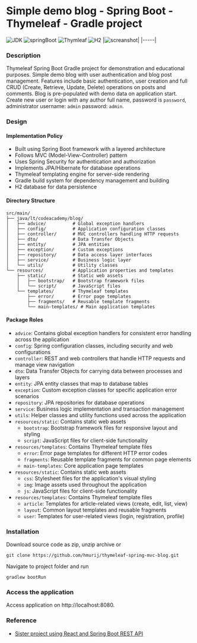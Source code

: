 # Simple demo blog - Spring Boot - Thymeleaf - Gradle project
![JDK](https://img.shields.io/badge/JDK-17-orange)
![springBoot](https://img.shields.io/badge/Spring%20Boot-2.6.7-brightgreen)
![Thymleaf](https://img.shields.io/badge/Thymeleaf-3.0.15-darkgreen)
![H2](https://img.shields.io/badge/H2-1.4.2-darkblue)
|![screanshot](img.png)|
|-----|

### Description
Thymeleaf Spring Boot Gradle project for demonstration and educational purposes. Simple demo blog with user authentication and blog post management. Features include basic authentication, user creation and full CRUD (Create, Retrieve, Update, Delete) operations on posts and comments. Blog is pre-populated with demo data on application start. Create new user or login with any author full name, password is `password`, administrator username: `admin` password: `admin`.


### Design

#### Implementation Policy
- Built using Spring Boot framework with a layered architecture
- Follows MVC (Model-View-Controller) pattern
- Uses Spring Security for authentication and authorization
- Implements JPA/Hibernate for database operations
- Thymeleaf templating engine for server-side rendering
- Gradle build system for dependency management and building
- H2 database for data persistence

#### Directory Structure
```
src/main/
├── java/lt/codeacademy/blog/
│   ├── advice/          # Global exception handlers
│   ├── config/          # Application configuration classes
│   ├── controller/      # MVC controllers handling HTTP requests
│   ├── dto/             # Data Transfer Objects
│   ├── entity/          # JPA entities
│   ├── exception/       # Custom exceptions
│   ├── repository/      # Data access layer interfaces
│   ├── service/         # Business logic layer
│   └── utils/           # Utility classes
└── resources/           # Application properties and templates
    ├── static/          # Static web assets
    │   ├── bootstrap/   # Bootstrap framework files
    │   └── script/      # JavaScript files
    └── templates/       # Thymeleaf templates
        ├── error/       # Error page templates
        ├── fragments/   # Reusable template fragments
        └── main-templates/ # Main application templates
```

#### Package Roles
- `advice`: Contains global exception handlers for consistent error handling across the application
- `config`: Spring configuration classes, including security and web configurations
- `controller`: REST and web controllers that handle HTTP requests and manage view navigation
- `dto`: Data Transfer Objects for carrying data between processes and layers
- `entity`: JPA entity classes that map to database tables
- `exception`: Custom exception classes for specific application error scenarios
- `repository`: JPA repositories for database operations
- `service`: Business logic implementation and transaction management
- `utils`: Helper classes and utility functions used across the application
- `resources/static`: Contains static web assets
  - `bootstrap`: Bootstrap framework files for responsive layout and styling
  - `script`: JavaScript files for client-side functionality
- `resources/templates`: Contains Thymeleaf template files
  - `error`: Error page templates for different HTTP error codes
  - `fragments`: Reusable template fragments for common page elements
  - `main-templates`: Core application page templates
- `resources/static`: Contains static web assets
  - `css`: Stylesheet files for the application's visual styling
  - `img`: Image assets used throughout the application
  - `js`: JavaScript files for client-side functionality
- `resources/templates`: Contains Thymeleaf template files
  - `article`: Templates for article-related views (create, edit, list, view)
  - `layout`: Common layout templates and reusable fragments
  - `user`: Templates for user-related views (login, registration, profile)

### Installation

Download source code as zip, unzip archive or
```
git clone https://github.com/hmurij/thymeleaf-spring-mvc-blog.git
```
Navigate to project folder and run
```
gradlew bootRun
```

### Access the application

Access application on http://localhost:8080.

### Reference
* [Sister project using React and Spring Boot REST API](https://github.com/hmurij/react-spring-boot-blog)
